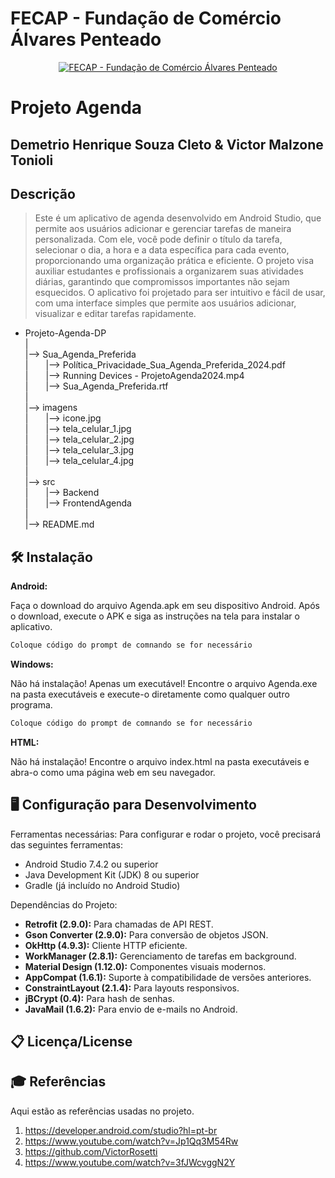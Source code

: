 # FECAP - Fundação de Comércio Álvares Penteado

<p align="center">
<a href= "https://www.fecap.br/"><img src="https://encrypted-tbn0.gstatic.com/images?q=tbn:ANd9GcRhZPrRa89Kma0ZZogxm0pi-tCn_TLKeHGVxywp-LXAFGR3B1DPouAJYHgKZGV0XTEf4AE&usqp=CAU" alt="FECAP - Fundação de Comércio Álvares Penteado" border="0"></a>
</p>

# Projeto Agenda

## Demetrio Henrique Souza Cleto  &  Victor Malzone Tonioli

## Descrição
> Este é um aplicativo de agenda desenvolvido em Android Studio, que permite aos usuários adicionar e gerenciar tarefas de maneira personalizada. Com ele, você pode definir o título da tarefa, selecionar o dia, a hora e a data específica para cada evento, proporcionando uma organização prática e eficiente. O projeto visa auxiliar estudantes e profissionais a organizarem suas atividades diárias, garantindo que compromissos importantes não sejam esquecidos.
O aplicativo foi projetado para ser intuitivo e fácil de usar, com uma interface simples que permite aos usuários adicionar, visualizar e editar tarefas rapidamente.


- Projeto-Agenda-DP<br>
|<br>
|--> Sua_Agenda_Preferida<br>
|  |--> Política_Privacidade_Sua_Agenda_Preferida_2024.pdf<br>
|  |--> Running Devices - ProjetoAgenda2024.mp4<br>
|  |--> Sua_Agenda_Preferida.rtf<br>
|<br>
|--> imagens<br>
|  |--> icone.jpg<br>
|  |--> tela_celular_1.jpg<br>
|  |--> tela_celular_2.jpg<br>
|  |--> tela_celular_3.jpg<br>
|  |--> tela_celular_4.jpg<br>
|<br>
|--> src<br>
|  |--> Backend<br>
|  |--> FrontendAgenda<br>
|<br>
|--> README.md<br>

## 🛠 Instalação

<b>Android:</b>

Faça o download do arquivo Agenda.apk em seu dispositivo Android. 
Após o download, execute o APK e siga as instruções na tela para instalar o aplicativo.

```sh
Coloque código do prompt de comnando se for necessário
```

<b>Windows:</b>

Não há instalação! Apenas um executável! 
Encontre o arquivo Agenda.exe na pasta executáveis e execute-o diretamente como qualquer outro programa.

```sh
Coloque código do prompt de comnando se for necessário
```

<b>HTML:</b>

Não há instalação! 
Encontre o arquivo index.html na pasta executáveis e abra-o como uma página web em seu navegador.

<div class="config-dev">
  <h2>🖥️ Configuração para Desenvolvimento</h2>
  <p>
    Ferramentas necessárias: Para configurar e rodar o projeto, você precisará das seguintes ferramentas:
  </p>
  <ul>
    <li>Android Studio 7.4.2 ou superior</li>
    <li>Java Development Kit (JDK) 8 ou superior</li>
    <li>Gradle (já incluído no Android Studio)</li>
  </ul>
  <p>Dependências do Projeto:</p>
  <ul>
    <li><strong>Retrofit (2.9.0):</strong> Para chamadas de API REST.</li>
    <li><strong>Gson Converter (2.9.0):</strong> Para conversão de objetos JSON.</li>
    <li><strong>OkHttp (4.9.3):</strong> Cliente HTTP eficiente.</li>
    <li><strong>WorkManager (2.8.1):</strong> Gerenciamento de tarefas em background.</li>
    <li><strong>Material Design (1.12.0):</strong> Componentes visuais modernos.</li>
    <li><strong>AppCompat (1.6.1):</strong> Suporte à compatibilidade de versões anteriores.</li>
    <li><strong>ConstraintLayout (2.1.4):</strong> Para layouts responsivos.</li>
    <li><strong>jBCrypt (0.4):</strong> Para hash de senhas.</li>
    <li><strong>JavaMail (1.6.2):</strong> Para envio de e-mails no Android.</li>
  </ul>
</div>

## 📋 Licença/License


## 🎓 Referências

Aqui estão as referências usadas no projeto.

1. <https://developer.android.com/studio?hl=pt-br>
2. <https://www.youtube.com/watch?v=Jp1Qq3M54Rw>
3. <https://github.com/VictorRosetti>
4. <https://www.youtube.com/watch?v=3fJWcvggN2Y>
